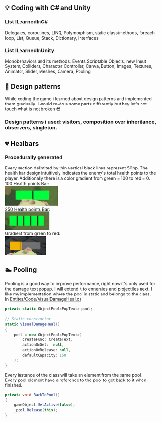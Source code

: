## 💡 Coding with C# and Unity

### List<things> ILearnedInC#

Delegates, coroutines, LINQ, Polymorphism, static class/methods, foreach loop, List, Queue, Stack, Dictionary, Interfaces

### List<things> ILearnedInUnity

Monobehaviors and its methods, Events,Scriptable Objects, new Input System, Colliders, Character Controller, Canva, 
Button, Images, Textures, Animator, Slider, Meshes, Camera, Pooling


## 🌇 Design patterns

While coding the game i learned about design patterns and implemented them gradually.
I would re-do a some parts differently but hey let's not touch what is not broken 😎

### Design patterns i used: visitors, composition over inheritance, observers, singleton.

## 💔 Healbars

### Procedurally generated

Every section delimited by thin vertical black lines represent 50hp.
The health bar design intuitively indicates the enemy's total health points to the player.
Additionally there is a color gradient from green = 100 to red = 0.  
100 Health points Bar:  
![100 Healthpoints Bar](Img/100%20HB.PNG)  
250 Health points Bar:  
<img src="Img/250HB.PNG" height="60"><br> 
Gradient from green to red:  
![Gradient](Img/LowHB.PNG)

## 🏊 Pooling

Pooling is a good way to improve performance, right now it's only used for the damage text popup.
I will extend it to ennemies and projectiles next.
I like my implementation where the pool is static and belongs to the class.  
In [Entites/Code/VisualDamageHeal.cs](/Entites/Code/VisualDamageHeal.cs)
```csharp
private static ObjectPool<PopText> pool;

// Static constructor
static VisualDamageHeal()
{
    pool = new ObjectPool<PopText>(
        createFunc: CreateText,
        actionOnGet:  null,
        actionOnRelease: null,
        defaultCapacity: 150
    );
}
```
Every instance of the class will take an element from the same pool.  
Every pool element have a reference to the pool to get back to it when finished.
``` csharp
private void BackToPool()
{
    gameObject.SetActive(false);
    _pool.Release(this);
}
```
